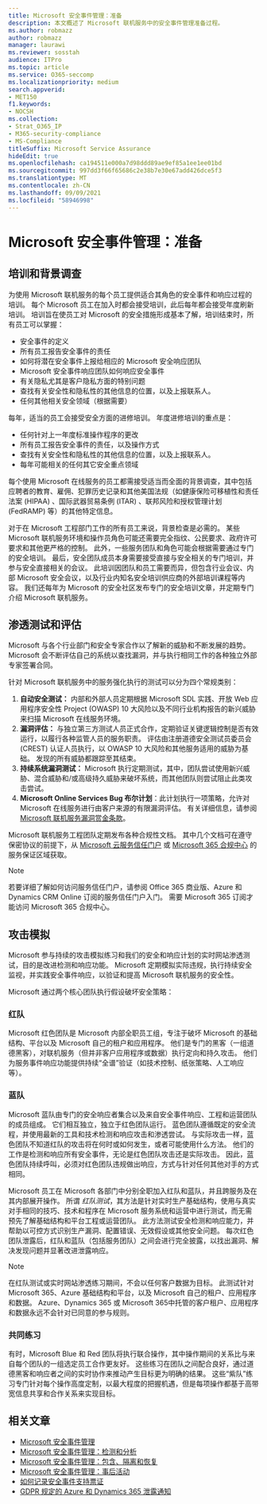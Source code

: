 ```yaml
---
title: Microsoft 安全事件管理：准备
description: 本文概述了 Microsoft 联机服务中的安全事件管理准备过程。
ms.author: robmazz
author: robmazz
manager: laurawi
ms.reviewer: sosstah
audience: ITPro
ms.topic: article
ms.service: O365-seccomp
ms.localizationpriority: medium
search.appverid:
- MET150
f1.keywords:
- NOCSH
ms.collection:
- Strat_O365_IP
- M365-security-compliance
- MS-Compliance
titleSuffix: Microsoft Service Assurance
hideEdit: true
ms.openlocfilehash: ca194511e000a7d98ddd89ae9ef85a1ee1ee01bd
ms.sourcegitcommit: 997dd3f66f65686c2e38b7e30e67add426dce5f3
ms.translationtype: MT
ms.contentlocale: zh-CN
ms.lasthandoff: 09/09/2021
ms.locfileid: "58946998"
---
```

# <a name="microsoft-security-incident-management-preparation"></a>Microsoft 安全事件管理：准备

## <a name="training-and-background-checks"></a>培训和背景调查

为使用 Microsoft 联机服务的每个员工提供适合其角色的安全事件和响应过程的培训。 每个 Microsoft 员工在加入时都会接受培训，此后每年都会接受年度刷新培训。 培训旨在使员工对 Microsoft 的安全措施形成基本了解，培训结束时，所有员工可以掌握：

- 安全事件的定义
- 所有员工报告安全事件的责任
- 如何将潜在安全事件上报给相应的 Microsoft 安全响应团队
- Microsoft 安全事件响应团队如何响应安全事件
- 有关隐私尤其是客户隐私方面的特别问题
- 查找有关安全性和隐私性的其他信息的位置，以及上报联系人。
- 任何其他相关安全领域（根据需要）

每年，适当的员工会接受安全方面的进修培训。 年度进修培训的重点是：

- 任何针对上一年度标准操作程序的更改
- 所有员工报告安全事件的责任，以及操作方式
- 查找有关安全性和隐私性的其他信息的位置，以及上报联系人。
- 每年可能相关的任何其它安全重点领域

每个使用 Microsoft 在线服务的员工都需接受适当而全面的背景调查，其中包括应聘者的教育、雇佣、犯罪历史记录和其他美国法规（如健康保险可移植性和责任法案 (HIPAA) 、国际武器贸易条例 (ITAR) 、联邦风险和授权管理计划 (FedRAMP) 等）的其他特定信息。

对于在 Microsoft 工程部门工作的所有员工来说，背景检查是必需的。 某些 Microsoft 联机服务环境和操作员角色可能还需要完全指纹、公民要求、政府许可要求和其他更严格的控制。 此外，一些服务团队和角色可能会根据需要通过专门的安全培训。 最后，安全团队成员本身需要接受直接与安全相关的专门培训，并参与安全直接相关的会议。 此培训因团队和员工需要而异，但包含行业会议、内部 Microsoft 安全会议，以及行业内知名安全培训供应商的外部培训课程等内容。 我们还每年为 Microsoft 的安全社区发布专门的安全培训文章，并定期专门介绍 Microsoft 联机服务。

## <a name="penetration-testing--assessment"></a>渗透测试和评估

Microsoft 与各个行业部门和安全专家合作以了解新的威胁和不断发展的趋势。 Microsoft 会不断评估自己的系统以查找漏洞，并与执行相同工作的各种独立外部专家签署合同。

针对 Microsoft 联机服务中的服务强化执行的测试可以分为四个常规类别：

1. **自动安全测试：** 内部和外部人员定期根据 Microsoft SDL 实践、开放 Web 应用程序安全性 Project (OWASP) 10 大风险以及不同行业机构报告的新兴威胁来扫描 Microsoft 在线服务环境。
2. **漏洞评估：** 与独立第三方测试人员正式合作，定期验证关键逻辑控制是否有效运行，以履行各种监管人员的服务职责。 评估由注册道德安全测试员委员会 (CREST) 认证人员执行，以 OWASP 10 大风险和其他服务适用的威胁为基础。 发现的所有威胁都跟踪至其结束。
3. **持续系统漏洞测试：** Microsoft 执行定期测试，其中，团队尝试使用新兴威胁、混合威胁和/或高级持久威胁来破坏系统，而其他团队则尝试阻止此类攻击尝试。
4. **Microsoft Online Services Bug 布尔计划**：此计划执行一项策略，允许对 Microsoft 在线服务进行由客户来源的有限漏洞评估。 有关详细信息，请参阅 [Microsoft 联机服务漏洞赏金条款](https://www.microsoft.com/msrc/bounty-terms)。

Microsoft 联机服务工程团队定期发布各种合规性文档。 其中几个文档可在遵守保密协议的前提下，从 [Microsoft 云服务信任门户](https://aka.ms/STP) 或 [Microsoft 365 合规中心](https://compliance.office.com) 的服务保证区域获取。

>[!NOTE]
>若要详细了解如何访问服务信任门户，请参阅 Office 365 商业版、Azure 和 Dynamics CRM Online 订阅的服务信任门户入门。 需要 Microsoft 365 订阅才能访问 Microsoft 365 合规中心。

## <a name="attack-simulation"></a>攻击模拟

Microsoft 参与持续的攻击模拟练习和我们的安全和响应计划的实时网站渗透测试，目的是改进检测和响应功能。 Microsoft 定期模拟实际违规，执行持续安全监视，并实践安全事件响应，以验证和提高 Microsoft 联机服务的安全性。

Microsoft 通过两个核心团队执行假设破坏安全策略：

### <a name="red-teams"></a>红队

Microsoft 红色团队是 Microsoft 内部全职员工组，专注于破坏 Microsoft 的基础结构、平台以及 Microsoft 自己的租户和应用程序。 他们是专门的黑客（一组道德黑客），对联机服务（但并非客户应用程序或数据）执行定向和持久攻击。 他们为服务事件响应功能提供持续“全谱”验证（如技术控制、纸张策略、人工响应等）。

### <a name="blue-teams"></a>蓝队

Microsoft 蓝队由专门的安全响应者集合以及来自安全事件响应、工程和运营团队的成员组成。 它们相互独立，独立于红色团队运行。 蓝色团队遵循既定的安全流程，并使用最新的工具和技术检测和响应攻击和渗透尝试。 与实际攻击一样，蓝色团队不知道红队的攻击将在何时或如何发生，或者可能使用什么方法。 他们的工作是检测和响应所有安全事件，无论是红色团队攻击还是实际攻击。 因此，蓝色团队持续呼叫，必须对红色团队违规做出响应，方式与针对任何其他对手的方式相同。

Microsoft 员工在 Microsoft 各部门中分别全职加入红队和蓝队，并且跨服务及在其内部展开操作。 所谓 *红队测试*，其方法是针对实时生产基础结构，使用与真实对手相同的技巧、技术和程序在 Microsoft 服务系统和运营中进行测试，而无需预先了解基础结构和平台工程或运营团队。 此方法测试安全检测和响应能力，并帮助以可控方式识别生产漏洞、配置错误、无效假设或其他安全问题。 每次红色团队泄露后，红队和蓝队（包括服务团队）之间会进行完全披露，以找出漏洞、解决发现问题并显著改进泄露响应。

>[!NOTE]
>在红队测试或实时网站渗透练习期间，不会以任何客户数据为目标。 此测试针对 Microsoft 365、Azure 基础结构和平台，以及 Microsoft 自己的租户、应用程序和数据。 Azure、Dynamics 365 或 Microsoft 365中托管的客户租户、应用程序和数据永远不会针对已同意的参与规则。

### <a name="joint-exercises"></a>共同练习

有时，Microsoft Blue 和 Red 团队将执行联合操作，其中操作期间的关系比与来自每个团队的一组选定员工合作更友好。 这些练习在团队之间配合良好，通过道德黑客和响应者之间的实时协作来推动产生目标更为明确的结果。 这些“紫队”练习专门针对每个操作高度定制，以最大程度的把握机遇，但是每项操作都基于高带宽信息共享和合作关系来实现目标。

## <a name="related-articles"></a>相关文章

- [Microsoft 安全事件管理](assurance-security-incident-management.md)
- [Microsoft 安全事件管理：检测和分析](assurance-sim-detection-analysis.md)
- [Microsoft 安全事件管理：包含、隔离和恢复](assurance-sim-containment-eradication-recovery.md)
- [Microsoft 安全事件管理：事后活动](assurance-sim-post-incident-activity.md)
- [如何记录安全事件支持票证](/azure/security/fundamentals/event-support-ticket)
- [GDPR 规定的 Azure 和 Dynamics 365 泄露通知](/compliance/regulatory/gdpr-breach-azure-dynamics)